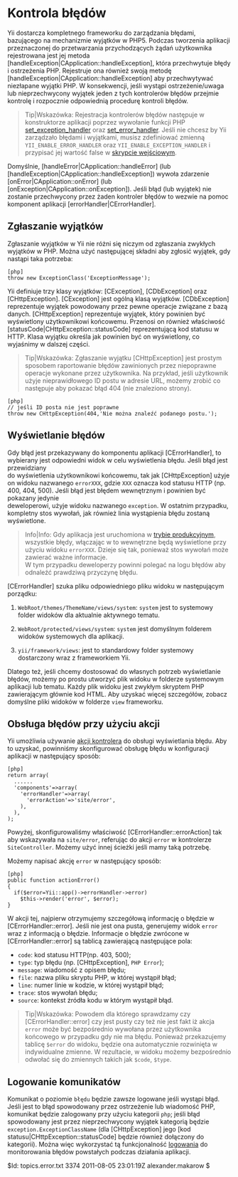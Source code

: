 Kontrola błędów
==============

Yii dostarcza kompletnego frameworku do zarządzania błędami, bazującego na mechanizmie
wyjątków w PHP5. Podczas tworzenia aplikacji przeznaczonej do przetwarzania 
przychodzących żądań użytkownika rejestrowana jest jej metoda 
[handleException|CApplication::handleException], która przechwytuje błędy i ostrzeżenia PHP.
Rejestruje ona również swoją metodę [handleException|CApplication::handleException] 
aby przechwytywać niezłapane wyjątki PHP. W konsekwencji, jeśli wystąpi ostrzeżenie/uwaga 
lub nieprzechwycony wyjątek jeden z tych kontrolerów błędów przejmie kontrolę i rozpocznie
odpowiednią procedurę kontroli błędów.


> Tip|Wskazówka: Rejestracja kontrolerów błędów następuje w konstruktorze aplikacji poprzez 
wywołanie funkcji PHP [set_exception_handler](http://www.php.net/manual/en/function.set-exception-handler.php)
oraz [set_error_handler](http://www.php.net/manual/en/function.set-error-handler.php).
Jeśli nie chcesz by Yii zarządzało błędami i wyjątkami, musisz zdefiniować zmienną
`YII_ENABLE_ERROR_HANDLER` oraz `YII_ENABLE_EXCEPTION_HANDLER` i przypisać jej wartość false w 
[skrypcie wejściowym](/doc/guide/basics.entry).

Domyślnie, [handleError|CApplication::handleError] (lub
[handleException|CApplication::handleException]) wywoła zdarzenie 
[onError|CApplication::onError] (lub [onException|CApplication::onException]). 
Jeśli błąd (lub wyjątek) nie zostanie przechwycony przez żaden kontroler błędów
to wezwie na pomoc komponent aplikacji [errorHandler|CErrorHandler].

Zgłaszanie wyjątków 
------------------

Zgłaszanie wyjątków w Yii nie różni się niczym od zgłaszania zwykłych wyjątków w PHP.
Można użyć następującej składni aby zgłosić wyjątek, gdy nastąpi taka potrzeba:

~~~
[php]
throw new ExceptionClass('ExceptionMessage');
~~~

Yii definiuje trzy klasy wyjątków: [CException], [CDbException] oraz [CHttpException]. 
[CException] jest ogólną klasą wyjątków. [CDbException] reprezentuje wyjątek powodowany
przez pewne operacje związane z bazą danych. [CHttpException] reprezentuje wyjątek, który powinien być 
wyświetlony użytkownikowi końcowemu. Przenosi on również właściwość 
[statusCode|CHttpException::statusCode] reprezentującą kod statusu w HTTP. 
Klasa wyjątku określa jak powinien być on wyświetlony, co wyjaśnimy w dalszej części.

> Tip|Wskazówka: Zgłaszanie wyjątku [CHttpException] jest prostym sposobem raportowanie 
błędów zawinionych przez niepoprawne operacje wykonane przez użytkownika.
Na przykład, jeśli użytkownik użyje nieprawidłowego ID postu w adresie URL, możemy 
zrobić co następuje aby pokazać błąd 404 (nie znaleziono strony).
~~~
[php]
// jeśli ID posta nie jest poprawne 
throw new CHttpException(404,'Nie można znaleźć podanego postu.');
~~~

Wyświetlanie błędów
-----------------

Gdy błąd jest przekazywany do komponentu aplikacji [CErrorHandler], to wybierany 
jest odpowiedni widok w celu wyświetlenia błędu. Jeśli błąd jest przewidziany  
do wyświetlenia użytkownikowi końcowemu, tak jak [CHttpException] użyje on widoku
nazwanego `errorXXX`, gdzie `XXX` oznacza kod statusu HTTP (np.
400, 404, 500). Jeśli błąd jest błędem wewnętrznym i powinien być pokazany jedynie  
deweloperowi, użyje widoku nazwanego `exception`. W ostatnim przypadku, kompletny
stos wywołań, jak również linia wystąpienia błędu zostaną wyświetlone.

> Info|Info: Gdy aplikacja jest uruchomiona w [trybie produkcyjnym](/doc/guide/basics.entry#debug-mode), 
wszystkie błędy, włączając w to wewnętrzne będą wyświetlone przy użyciu widoku 
`errorXXX`. Dzieje się tak, ponieważ stos wywołań może zawierać ważne informacje.  
W tym przypadku deweloperzy powinni polegać na logu błędów aby odnaleźć prawdziwą przyczynę błędu.

[CErrorHandler] szuka pliku odpowiedniego pliku widoku w następującym porządku:

   1. `WebRoot/themes/ThemeName/views/system`: `system` jest to systemowy folder widoków 
   dla aktualnie aktywnego tematu.

   2. `WebRoot/protected/views/system`: `system` jest domyślnym folderem widoków 
   systemowych dla aplikacji.
   

   3. `yii/framework/views`: jest to standardowy folder systemowy dostarczony wraz 
   z frameworkiem Yii.

Dlatego też, jeśli chcemy dostosować do własnych potrzeb wyświetlanie błędów, 
możemy po prostu utworzyć plik widoku w folderze systemowym aplikacji lub tematu.
Każdy plik widoku jest zwykłym skryptem PHP zawierającym głównie kod HTML.
Aby uzyskać więcej szczegółów, zobacz domyślne pliki widoków w folderze `view` frameworku.

Obsługa błędów przy użyciu akcji
--------------------------------

Yii umożliwia używanie [akcji kontrolera](/doc/guide/basics.controller#action)
do obsługi wyświetlania błędu. Aby to uzyskać, powinniśmy skonfigurować obsługę błędu 
w konfiguracji aplikacji w następujący sposób:

~~~
[php]
return array(
  ......
  'components'=>array(
    'errorHandler'=>array(
      'errorAction'=>'site/error',
    ),
  ),
);
~~~

Powyżej, skonfigurowaliśmy właściwość [CErrorHandler::errorAction] tak aby wskazywała na `site/error`,
referując  do akcji `error` w kontrolerze `SiteController`. Możemy użyć innej ścieżki jeśli mamy taką potrzebę.

Możemy napisać akcję `error` w następujący sposób:

~~~
[php]
public function actionError()
{
  if($error=Yii::app()->errorHandler->error)
    $this->render('error', $error);
}
~~~

W akcji tej, najpierw otrzymujemy szczegółową informację o błędzie w [CErrorHandler::error].
Jeśli nie jest ona pusta, generujemy widok `error` wraz z informacją o błędzie. 
Informacje o błędzie zwrócone w [CErrorHandler::error] są tablicą zawierającą następujące pola:

 * `code`: kod statusu HTTP(np. 403, 500);
 * `type`: typ błędu (np. [CHttpException], `PHP Error`);
 * `message`: wiadomość z opisem błędu;
 * `file`: nazwa pliku skryptu PHP, w której wystąpił błąd;
 * `line`: numer linie w kodzie, w której wystąpił błąd;
 * `trace`: stos wywołań błędu;
 * `source`: kontekst źródła kodu w którym wystąpił błąd.

> Tip|Wskazówka: Powodem dla którego sprawdzamy czy [CErrorHandler::error] czy jest pusty czy też nie jest 
fakt iż akcja `error` może być bezpośrednio wywołana przez użytkownika końcowego w przypadku gdy nie ma błędu. 
Ponieważ przekazujemy tablicę `$error` do widoku, będzie ona automatycznie rozwinięta w indywidualne zmienne.
W rezultacie, w widoku możemy bezpośrednio odwołać się do zmiennych takich jak `$code`, `$type`.

Logowanie komunikatów
---------------

Komunikat o poziomie `błędu` będzie zawsze logowane jeśli wystąpi błąd. Jeśli jest to
błąd spowodowany przez ostrzeżenie lub wiadomość PHP, komunikat będzie zalogowany
przy użyciu kategorii `php`; jeśli błąd spowodowany jest przez nieprzechwycony wyjątek 
kategorią będzie `exception.ExceptionClassName` (dla [CHttpException] jego 
[kod statusu|CHttpException::statusCode] będzie również dołączony do kategorii).
Można więc wykorzystać tą funkcjonalność [logowania](/doc/guide/topics.logging)
do monitorowania błędów powstałych podczas działania aplikacji.

<div class="revision">$Id: topics.error.txt 3374 2011-08-05 23:01:19Z alexander.makarow $</div>